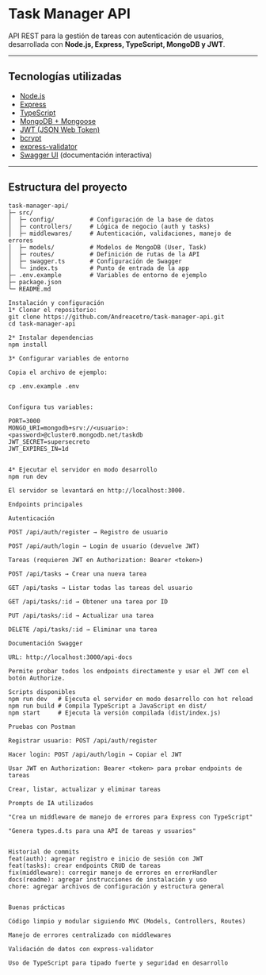 # Task Manager API

API REST para la gestión de tareas con autenticación de usuarios, desarrollada con **Node.js, Express, TypeScript, MongoDB y JWT**.

---

## Tecnologías utilizadas

- [Node.js](https://nodejs.org/)
- [Express](https://expressjs.com/)
- [TypeScript](https://www.typescriptlang.org/)
- [MongoDB + Mongoose](https://mongoosejs.com/)
- [JWT (JSON Web Token)](https://jwt.io/)
- [bcrypt](https://www.npmjs.com/package/bcrypt)
- [express-validator](https://express-validator.github.io/)
- [Swagger UI](https://swagger.io/tools/swagger-ui/) (documentación interactiva)

---

## Estructura del proyecto

```plaintext
task-manager-api/
├─ src/
│  ├─ config/          # Configuración de la base de datos
│  ├─ controllers/     # Lógica de negocio (auth y tasks)
│  ├─ middlewares/     # Autenticación, validaciones, manejo de errores
│  ├─ models/          # Modelos de MongoDB (User, Task)
│  ├─ routes/          # Definición de rutas de la API
│  ├─ swagger.ts       # Configuración de Swagger
│  └─ index.ts         # Punto de entrada de la app
├─ .env.example        # Variables de entorno de ejemplo
├─ package.json
└─ README.md

Instalación y configuración
1* Clonar el repositorio:
git clone https://github.com/Andreacetre/task-manager-api.git
cd task-manager-api

2️* Instalar dependencias
npm install

3️* Configurar variables de entorno

Copia el archivo de ejemplo:

cp .env.example .env


Configura tus variables:

PORT=3000
MONGO_URI=mongodb+srv://<usuario>:<password>@cluster0.mongodb.net/taskdb
JWT_SECRET=supersecreto
JWT_EXPIRES_IN=1d


4️* Ejecutar el servidor en modo desarrollo
npm run dev

El servidor se levantará en http://localhost:3000.

Endpoints principales

Autenticación

POST /api/auth/register → Registro de usuario

POST /api/auth/login → Login de usuario (devuelve JWT)

Tareas (requieren JWT en Authorization: Bearer <token>)

POST /api/tasks → Crear una nueva tarea

GET /api/tasks → Listar todas las tareas del usuario

GET /api/tasks/:id → Obtener una tarea por ID

PUT /api/tasks/:id → Actualizar una tarea

DELETE /api/tasks/:id → Eliminar una tarea

Documentación Swagger

URL: http://localhost:3000/api-docs

Permite probar todos los endpoints directamente y usar el JWT con el botón Authorize.

Scripts disponibles
npm run dev   # Ejecuta el servidor en modo desarrollo con hot reload
npm run build # Compila TypeScript a JavaScript en dist/
npm start     # Ejecuta la versión compilada (dist/index.js)

Pruebas con Postman

Registrar usuario: POST /api/auth/register

Hacer login: POST /api/auth/login → Copiar el JWT

Usar JWT en Authorization: Bearer <token> para probar endpoints de tareas

Crear, listar, actualizar y eliminar tareas

Prompts de IA utilizados

"Crea un middleware de manejo de errores para Express con TypeScript"

"Genera types.d.ts para una API de tareas y usuarios"


Historial de commits
feat(auth): agregar registro e inicio de sesión con JWT
feat(tasks): crear endpoints CRUD de tareas
fix(middleware): corregir manejo de errores en errorHandler
docs(readme): agregar instrucciones de instalación y uso
chore: agregar archivos de configuración y estructura general


Buenas prácticas

Código limpio y modular siguiendo MVC (Models, Controllers, Routes)

Manejo de errores centralizado con middlewares

Validación de datos con express-validator

Uso de TypeScript para tipado fuerte y seguridad en desarrollo